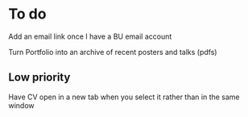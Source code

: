 # To do

Add an email link once I have a BU email account

Turn Portfolio into an archive of recent posters and talks (pdfs)

## Low priority

Have CV open in a new tab when you select it rather than in the same window 

